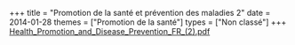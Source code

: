 +++
title = "Promotion de la santé et prévention des maladies 2"
date = 2014-01-28
themes = ["Promotion de la santé"]
types = ["Non classé"]
+++
[Health_Promotion_and_Disease_Prevention_FR_(2).pdf](/files/Health_Promotion_and_Disease_Prevention_FR_(2).pdf)
